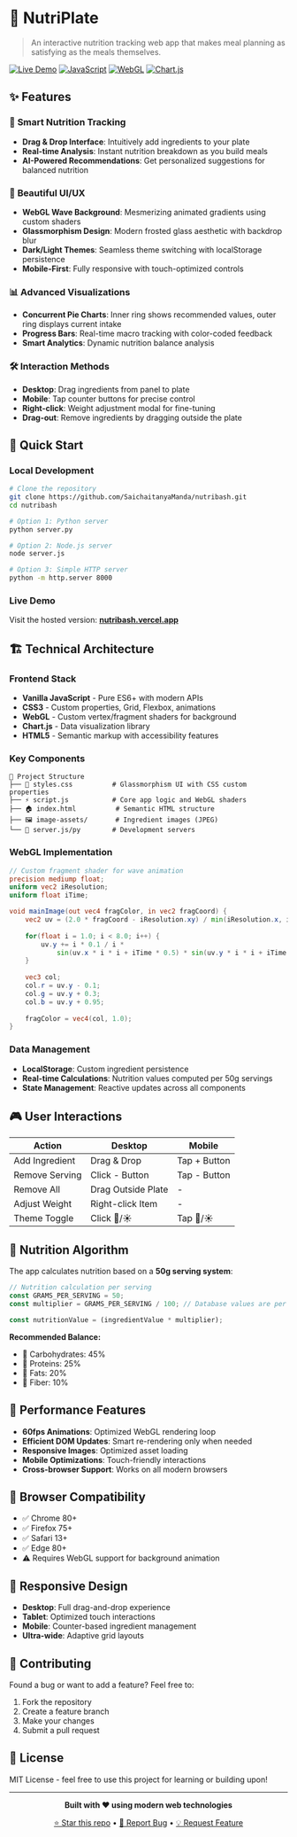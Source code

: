 # 🥗 NutriPlate

> An interactive nutrition tracking web app that makes meal planning as satisfying as the meals themselves.

[![Live Demo](https://img.shields.io/badge/🌐_Live_Demo-Visit_Site-brightgreen?style=for-the-badge)](https://nutribash.vercel.app/)
[![JavaScript](https://img.shields.io/badge/JavaScript-ES6+-yellow?style=flat-square&logo=javascript)](https://developer.mozilla.org/en-US/docs/Web/JavaScript)
[![WebGL](https://img.shields.io/badge/WebGL-Shaders-red?style=flat-square&logo=opengl)](https://developer.mozilla.org/en-US/docs/Web/API/WebGL_API)
[![Chart.js](https://img.shields.io/badge/Chart.js-Visualization-ff6384?style=flat-square&logo=chart.js)](https://www.chartjs.org/)

## ✨ Features

### 🎯 **Smart Nutrition Tracking**
- **Drag & Drop Interface**: Intuitively add ingredients to your plate
- **Real-time Analysis**: Instant nutrition breakdown as you build meals
- **AI-Powered Recommendations**: Get personalized suggestions for balanced nutrition

### 🎨 **Beautiful UI/UX**
- **WebGL Wave Background**: Mesmerizing animated gradients using custom shaders
- **Glassmorphism Design**: Modern frosted glass aesthetic with backdrop blur
- **Dark/Light Themes**: Seamless theme switching with localStorage persistence
- **Mobile-First**: Fully responsive with touch-optimized controls

### 📊 **Advanced Visualizations**
- **Concurrent Pie Charts**: Inner ring shows recommended values, outer ring displays current intake
- **Progress Bars**: Real-time macro tracking with color-coded feedback
- **Smart Analytics**: Dynamic nutrition balance analysis

### 🛠️ **Interaction Methods**
- **Desktop**: Drag ingredients from panel to plate
- **Mobile**: Tap counter buttons for precise control
- **Right-click**: Weight adjustment modal for fine-tuning
- **Drag-out**: Remove ingredients by dragging outside the plate

## 🚀 Quick Start

### Local Development
```bash
# Clone the repository
git clone https://github.com/SaichaitanyaManda/nutribash.git
cd nutribash

# Option 1: Python server
python server.py

# Option 2: Node.js server
node server.js

# Option 3: Simple HTTP server
python -m http.server 8000
```

### Live Demo
Visit the hosted version: **[nutribash.vercel.app](https://saichaitanyamanda.github.io/nutribash)**

## 🏗️ Technical Architecture

### Frontend Stack
- **Vanilla JavaScript** - Pure ES6+ with modern APIs
- **CSS3** - Custom properties, Grid, Flexbox, animations
- **WebGL** - Custom vertex/fragment shaders for background
- **Chart.js** - Data visualization library
- **HTML5** - Semantic markup with accessibility features

### Key Components
```
📁 Project Structure
├── 🎨 styles.css          # Glassmorphism UI with CSS custom properties
├── ⚡ script.js           # Core app logic and WebGL shaders
├── 🏠 index.html          # Semantic HTML structure
├── 🖼️ image-assets/       # Ingredient images (JPEG)
└── 🚀 server.js/py        # Development servers
```

### WebGL Implementation
```glsl
// Custom fragment shader for wave animation
precision mediump float;
uniform vec2 iResolution;
uniform float iTime;

void mainImage(out vec4 fragColor, in vec2 fragCoord) {
    vec2 uv = (2.0 * fragCoord - iResolution.xy) / min(iResolution.x, iResolution.y);
    
    for(float i = 1.0; i < 8.0; i++) {
        uv.y += i * 0.1 / i * 
            sin(uv.x * i * i + iTime * 0.5) * sin(uv.y * i * i + iTime * 0.5);
    }
    
    vec3 col;
    col.r = uv.y - 0.1;
    col.g = uv.y + 0.3;
    col.b = uv.y + 0.95;
    
    fragColor = vec4(col, 1.0);
}
```

### Data Management
- **LocalStorage**: Custom ingredient persistence
- **Real-time Calculations**: Nutrition values computed per 50g servings
- **State Management**: Reactive updates across all components

## 🎮 User Interactions

| Action | Desktop | Mobile |
|--------|---------|--------|
| Add Ingredient | Drag & Drop | Tap + Button |
| Remove Serving | Click - Button | Tap - Button |
| Remove All | Drag Outside Plate | - |
| Adjust Weight | Right-click Item | - |
| Theme Toggle | Click 🌙/☀️ | Tap 🌙/☀️ |

## 🎯 Nutrition Algorithm

The app calculates nutrition based on a **50g serving system**:

```javascript
// Nutrition calculation per serving
const GRAMS_PER_SERVING = 50;
const multiplier = GRAMS_PER_SERVING / 100; // Database values are per 100g

const nutritionValue = (ingredientValue * multiplier);
```

**Recommended Balance:**
- 🍞 Carbohydrates: 45%
- 💪 Proteins: 25%  
- 🥑 Fats: 20%
- 🥬 Fiber: 10%

## 🌟 Performance Features

- **60fps Animations**: Optimized WebGL rendering loop
- **Efficient DOM Updates**: Smart re-rendering only when needed
- **Responsive Images**: Optimized asset loading
- **Mobile Optimizations**: Touch-friendly interactions
- **Cross-browser Support**: Works on all modern browsers

## 🔧 Browser Compatibility

- ✅ Chrome 80+
- ✅ Firefox 75+
- ✅ Safari 13+
- ✅ Edge 80+
- ⚠️ Requires WebGL support for background animation

## 📱 Responsive Design

- **Desktop**: Full drag-and-drop experience
- **Tablet**: Optimized touch interactions
- **Mobile**: Counter-based ingredient management
- **Ultra-wide**: Adaptive grid layouts

## 🤝 Contributing

Found a bug or want to add a feature? Feel free to:

1. Fork the repository
2. Create a feature branch
3. Make your changes
4. Submit a pull request

## 📄 License

MIT License - feel free to use this project for learning or building upon!

---

<div align="center">

**Built with ❤️ using modern web technologies**

[⭐ Star this repo](https://github.com/SaichaitanyaManda/nutribash) • [🐛 Report Bug](https://github.com/SaichaitanyaManda/nutribash/issues) • [💡 Request Feature](https://github.com/SaichaitanyaManda/nutribash/issues)

</div>
